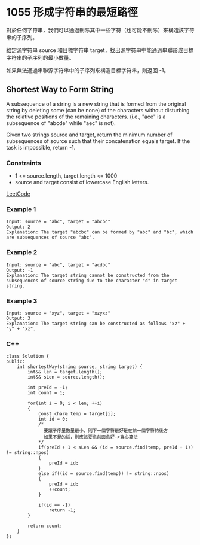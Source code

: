 # 1055 形成字符串的最短路徑

對於任何字符串，我們可以通過刪除其中一些字符（也可能不刪除）來構造該字符串的子序列。

給定源字符串 source 和目標字符串 target，找出源字符串中能通過串聯形成目標字符串的子序列的最小數量。

如果無法通過串聯源字符串中的子序列來構造目標字符串，則返回 -1。


## Shortest Way to Form String

A subsequence of a string is a new string that is formed from the original string by deleting some (can be none) of the characters without disturbing the relative positions of the remaining characters. (i.e., "ace" is a subsequence of "abcde" while "aec" is not).

Given two strings source and target, return the minimum number of subsequences of source such that their concatenation equals target. If the task is impossible, return -1.


### Constraints

* 1 <= source.length, target.length <= 1000
* source and target consist of lowercase English letters.

[LeetCode](https://leetcode-cn.com/problems/shortest-way-to-form-string/)


### Example 1

```
Input: source = "abc", target = "abcbc"
Output: 2
Explanation: The target "abcbc" can be formed by "abc" and "bc", which are subsequences of source "abc".
```

### Example 2

```
Input: source = "abc", target = "acdbc"
Output: -1
Explanation: The target string cannot be constructed from the subsequences of source string due to the character "d" in target string.
```

### Example 3
```
Input: source = "xyz", target = "xzyxz"
Output: 3
Explanation: The target string can be constructed as follows "xz" + "y" + "xz".
```

### C++ 

```
class Solution {
public:
    int shortestWay(string source, string target) {
        int&& len = target.length();
        int&& sLen = source.length();
       
        int preId = -1;
        int count = 1;

        for(int i = 0; i < len; ++i)
        {
            const char& temp = target[i];
            int id = 0;
            /*
              要讓子序量數量最小，則下一個字符最好是在前一個字符的後方
              如果不是的話，則應該要愈前面愈好->貪心算法 
            */
            if(preId + 1 < sLen && (id = source.find(temp, preId + 1)) != string::npos)
            {
                preId = id;
            }
            else if((id = source.find(temp)) != string::npos)
            {    
                preId = id;
                ++count;
            }
            
            if(id == -1)
                return -1;
        }

        return count;
    }
};
```
